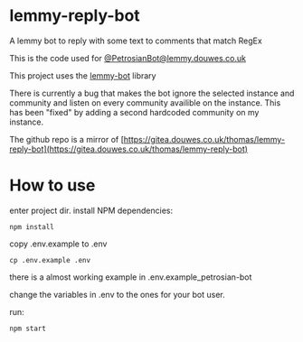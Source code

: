 # lemmy-reply-bot

A lemmy bot to reply with some text to comments that match RegEx

This is the code used for [@PetrosianBot@lemmy.douwes.co.uk](@PetrosianBot@lemmy.douwes.co.uk)

This project uses the [lemmy-bot](https://github.com/SleeplessOne1917/lemmy-bot) library  

There is currently a bug that makes the bot ignore the selected instance and community and listen on every community availible on the instance. This has been "fixed" by adding a second hardcoded community on my instance.

The github repo is a mirror of [https://gitea.douwes.co.uk/thomas/lemmy-reply-bot](https://gitea.douwes.co.uk/thomas/lemmy-reply-bot)

# How to use
enter project dir.
install NPM dependencies:
```
npm install
```

copy .env.example to .env
```
cp .env.example .env
```
there is a almost working example in .env.example_petrosian-bot

change the variables in .env to the ones for your bot user.

run:
```
npm start
```